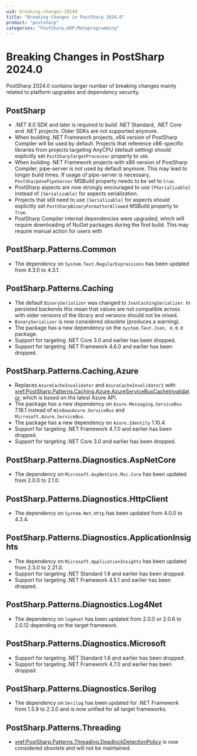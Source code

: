 ```yaml
---
uid: breaking-changes-20240
title: "Breaking Changes in PostSharp 2024.0"
product: "postsharp"
categories: "PostSharp;AOP;Metaprogramming"
---
```

# Breaking Changes in PostSharp 2024.0

PostSharp 2024.0 contains larger number of breaking changes mainly related to platform upgrades and dependency security.

## PostSharp
* .NET 6.0 SDK and later is required to build .NET Standard, .NET Core and .NET projects. Older SDKs are not supported anymore.
* When building .NET Framework projects, x64 version of PostSharp Compiler will be used by default. 
  Projects that reference x86-specific libraries from projects targeting AnyCPU (default setting) should explicitly set `PostSharpTargetProcessor` property to `x86`.
* When building .NET Framework projects with x86 version of PostSharp Compiler, pipe-server is not used by default anymore. This may lead to longer build times.
  If usage of pipe-server is necessary, `PostSharpUsePipeServer` MSBuild property needs to be set to `true`.
* PostSharp aspects are now strongly encouraged to use `[PSerializable]` instead of `[Serializable]` for aspects serialization. 
* Projects that still need to use `[Serializable]` for aspects should explicitly set `PostSharpBinaryFormatterAllowed` MSBuild property to `True`.
* PostSharp Compiler internal dependencies were upgraded, which will require downloading of NuGet packages during the first build. This may require manual action for users with 

## PostSharp.Patterns.Common
* The dependency on `System.Text.RegularExpressions` has been updated from 4.3.0 to 4.3.1.

## PostSharp.Patterns.Caching
* The default `BinarySerializer` was changed to `JsonCachingSerializer`. In persisted backends this mean that values are not compatible across with older versions of the library and versions should not be mixed.
* `BinarySerializer` is now considered obsolete (produces a warning).
* The package has a new dependency on the `System.Text.Json, 6.0.0` package.
* Support for targeting .NET Core 3.0 and earlier has been dropped.
* Support for targeting .NET Framework 4.6.0 and earlier has been dropped.

## PostSharp.Patterns.Caching.Azure
* Replaces `AzureCacheInvalidator` and `AzureCacheInvalidator2` with <xref:PostSharp.Patterns.Caching.Azure.AzureServiceBusCacheInvalidator>, which is based on the latest Azure API.
* The package has a new dependency on `Azure.Messaging.ServiceBus` 7.16.1 instead of `WindowsAzure.ServiceBus` and `Microsoft.Azure.ServiceBus`.
* The package has a new dependency on `Azure.Identity` 1.10.4.
* Support for targeting .NET Framework 4.7.0 and earlier has been dropped.
* Support for targeting .NET Core 3.0 and earlier has been dropped.

## PostSharp.Patterns.Diagnostics.AspNetCore
* The dependency on `Microsoft.AspNetCore.Mvc.Core` has been updated from 2.0.0 to 2.1.0.

## PostSharp.Patterns.Diagnostics.HttpClient
* The dependency on `System.Net.Http` has been updated from 4.0.0 to 4.3.4.

## PostSharp.Patterns.Diagnostics.ApplicationInsights
* The dependency on `Microsoft.ApplicationInsights` has been updated from 2.3.0 to 2.21.0.
* Support for targeting .NET Standard 1.6 and earlier has been dropped.
* Support for targeting .NET Framework 4.5.1 and earlier has been dropped.

## PostSharp.Patterns.Diagnostics.Log4Net
* The dependency on `log4net` has been updated from 2.0.0 or 2.0.6 to 2.0.12 depending on the target framework.

## PostSharp.Patterns.Diagnostics.Microsoft
* Support for targeting .NET Standard 1.6 and earlier has been dropped.
* Support for targeting .NET Framework 4.7.0 and earlier has been dropped.

## PostSharp.Patterns.Diagnostics.Serilog
* The dependency on `Serilog` has been updated for .NET Framework from 1.5.9 to 2.3.0 and is now unified for all target frameworks.

## PostSharp.Patterns.Threading
* <xref:PostSharp.Patterns.Threading.DeadlockDetectionPolicy> is now considered obsolete and will not be maintained.